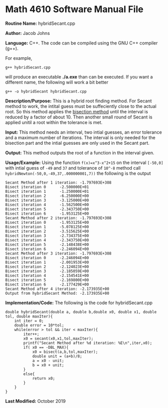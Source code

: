 # Math 4610 Software Manual File

**Routine Name:** hybridSecant.cpp

**Author:** Jacob Johns

**Language:** C++. The code can be compiled using the GNU C++ compiler (g++).

For example,

    g++ hybridSecant.cpp

will produce an executable **./a.exe** than can be executed. If you want a different name, the following will work a bit
better

    g++ -o hybridSecant hybridSecant.cpp

**Description/Purpose:** This is a hybrid root finding method. For Secant method to work, the intital guess must be suffeciently close to the actual root. So this method applies the [bisection method](https://github.com/jakeat555/math4610/blob/master/SoftwareManual/Bisection.md) until the interval is reduced by a factor of about 10. Then another small round of Secant is applied unitil a root within the tolerance is met.

**Input:** This method needs an interval, two intial guesses, an error tolerance and a maximum number of iterations. The interval is only needed for the bisection part and the intial guesses are only used in the Secant part.

**Output:** This method outputs the root of a function in the interval given. 

**Usage/Example:** Using the function `f(x)=x^3-x^2+15` on the interval `[-50,0]` with intial guess of `-49` and `37` and tolerance of `10^-8` method call `hybridNewton(-50,0,-49,37,.000000001,7))` the following is the output
```
Secant Method after 1 iteration: -1.797693E+308
Bisect iteration 0      -2.500000E+01
Bisect iteration 1      -1.250000E+01
Bisect iteration 2      -6.250000E+00
Bisect iteration 3      -3.125000E+00
Bisect iteration 4      -1.562500E+00
Bisect iteration 5      -2.343750E+00
Bisect iteration 6      -1.953125E+00
Secant Method after 2 iteration: -1.797693E+308
Bisect iteration 0      -1.953125E+00
Bisect iteration 1      -5.078125E+00
Bisect iteration 2      -3.515625E+00
Bisect iteration 3      -2.734375E+00
Bisect iteration 4      -2.343750E+00
Bisect iteration 5      -2.148438E+00
Bisect iteration 6      -2.246094E+00
Secant Method after 3 iteration: -1.797693E+308
Bisect iteration 0      -2.246094E+00
Bisect iteration 1      -2.001953E+00
Bisect iteration 2      -2.124023E+00
Bisect iteration 3      -2.185059E+00
Bisect iteration 4      -2.154541E+00
Bisect iteration 5      -2.169800E+00
Bisect iteration 6      -2.177429E+00
Secant Method after 4 iteration: -2.173935E+00
Output from hybridSecant Method: -2.173935E+00
```

**Implementation/Code:** The following is the code for hybridSecant.cpp
```
double hybridSecant(double a, double b,double x0, double x1, double tol, double maxIter){
	int iter = 0;
	double error = 10*tol;
	while(error > tol && iter < maxIter){
		iter++;
		x0 = secant(x0,x1,tol,maxIter);
		printf("Secant Method after %d iteration: %E\n",iter,x0);
		if( x0 == -DBL_MAX){
			x0 = bisect(a,b,tol,maxIter);
			double unit = (a+b)/8;
			a = x0 - unit;
			b = x0 + unit;
		}
		else{
			return x0;
		}
	}
}
```


**Last Modified:** October 2019
